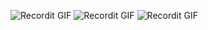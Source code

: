 ![Recordit GIF](https://recordit.co/nv3mnu9ywn)
![Recordit GIF](https://recordit.co/Bb7phkV7Bx)
![Recordit GIF](https://recordit.co/17xxDB2K7S)
